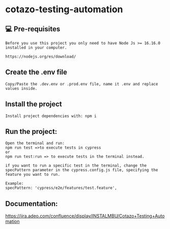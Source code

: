 # cotazo-testing-automation

## 💻 Pre-requisites
```
Before you use this project you only need to have Node Js >= 16.16.0 installed in your computer.

https://nodejs.org/es/download/

```

## Create the .env file
```
Copy/Paste the .dev.env or .prod.env file, name it .env and replace values inside.
```

## Install the project
```
Install project dependencies with: npm i
```

## Run the project: 
```
Open the terminal and run:
npm run test =>to execute tests in cypress
or
npm run test:run => to execute tests in the terminal instead.

if you want to run a specific test in the terminal, change the specPattern parameter in the cypress.config.js file, specifying the feature you want to run.

Example:
specPattern: 'cypress/e2e/features/test.feature',
```

## Documentation:

https://jira.adeo.com/confluence/display/INSTALMBU/Cotazo+Testing+Automation